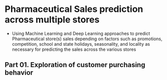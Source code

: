 # Pharmaceutical Sales prediction across multiple stores 

- Using Machine Learning and Deep Learning approaches to predict Pharmaceutical store(s) sales depending on factors such as promotions, competition, school and state holidays, seasonality, and locality as necessary for predicting the sales across the various stores

## Part 01. Exploration of customer purchasing behavior